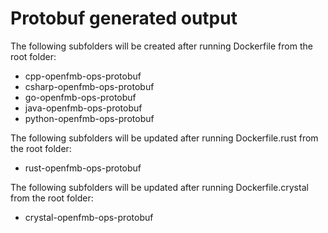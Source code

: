 # Protobuf generated output

The following subfolders will be created after running Dockerfile from the root folder:

* cpp-openfmb-ops-protobuf
* csharp-openfmb-ops-protobuf
* go-openfmb-ops-protobuf
* java-openfmb-ops-protobuf
* python-openfmb-ops-protobuf

The following subfolders will be updated after running Dockerfile.rust from the root folder:

* rust-openfmb-ops-protobuf

The following subfolders will be updated after running Dockerfile.crystal from the root folder:

* crystal-openfmb-ops-protobuf
